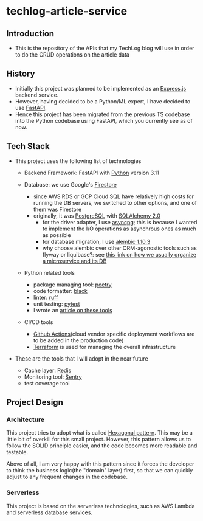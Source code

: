 # techlog-article-service

## Introduction
- This is the repository of the APIs that my TechLog blog will use in order to do the CRUD operations on the article data


## History
- Initially this project was planned to be implemented as an [Express.js](https://expressjs.com/) backend service.
- However, having decided to be a Python/ML expert, I have decided to use [FastAPI](https://fastapi.tiangolo.com/).
- Hence this project has been migrated from the previous TS codebase into the Python codebase using FastAPI, which you currently see as of now.


## Tech Stack
- This project uses the following list of technologies
  - Backend Framework: FastAPI with [Python](https://www.python.org/) version 3.11
  - Database: we use Google's [Firestore](https://cloud.google.com/firestore)
    - since AWS RDS or GCP Cloud SQL have relatively high costs for running the DB servers, we switched to other options, and one of them was Firestore
    - originally, it was [PostgreSQL](https://www.postgresql.org/) with [SQLAlchemy 2.0](https://docs.sqlalchemy.org/en/20/)
      - for the driver adapter, I use [asyncpg]((https://docs.sqlalchemy.org/en/20/dialects/postgresql.html#module-sqlalchemy.dialects.postgresql.asyncpg)); this is because I wanted to implement the I/O operations as asynchrous ones as much as possible
      - for database migration, I use [alembic 1.10.3](https://alembic.sqlalchemy.org/en/latest/)
      - why choose alembic over other ORM-agonostic tools such as flyway or liquibase?: see [this link on how we usually organize a microservice and its DB](https://www.prisma.io/dataguide/managing-databases/microservices-vs-monoliths#how-do-microservices-affect-database-architecture)

  - Python related tools
    - package managing tool: [poetry](https://python-poetry.org/)
    - code formatter: [black](https://black.readthedocs.io/en/stable/)
    - linter: [ruff](https://beta.ruff.rs/docs/)
    - unit testing: [pytest](https://pytest.org/)
    - I wrote an [article on these tools](https://dev.to/uponthesky/python-how-to-begin-your-new-python-project-4607)

  - CI/CD tools
    - [Github Actions](https://docs.github.com/en/actions)(cloud vendor specific deployment workflows are to be added in the production code)
    - [Terraform](https://www.terraform.io/) is used for managing the overall infrastructure

- These are the tools that I will adopt in the near future
  - Cache layer: [Redis](https://redis.io/)
  - Monitoring tool: [Sentry](https://sentry.io/welcome/)
  - test coverage tool


## Project Design

### Architecture
This project tries to adopt what is called [Hexagonal pattern](https://en.wikipedia.org/wiki/Hexagonal_architecture_(software)). This may be a little bit of overkill for this small project. However, this pattern allows us to follow the SOLID principle easier, and the code becomes more readable and testable.

Above of all, I am very happy with this pattern since it forces the developer to think the business logic(the "domain" layer) first, so that we can quickly adjust to any frequent changes in the codebase.

### Serverless
This project is based on the serverless technologies, such as AWS Lambda and serverless database services.
